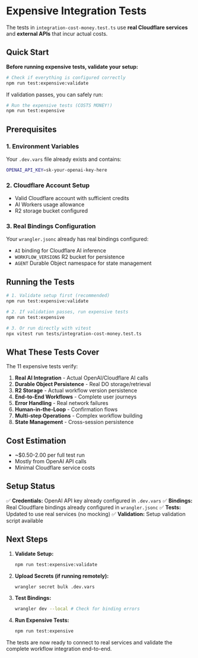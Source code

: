# Expensive Integration Tests

The tests in `integration-cost-money.test.ts` use **real Cloudflare services** and **external APIs** that incur actual costs.

## Quick Start

**Before running expensive tests, validate your setup:**

```bash
# Check if everything is configured correctly
npm run test:expensive:validate
```

If validation passes, you can safely run:

```bash
# Run the expensive tests (COSTS MONEY!)
npm run test:expensive
```

## Prerequisites

### 1. Environment Variables
Your `.dev.vars` file already exists and contains:
```bash
OPENAI_API_KEY=sk-your-openai-key-here
```

### 2. Cloudflare Account Setup
- Valid Cloudflare account with sufficient credits
- AI Workers usage allowance 
- R2 storage bucket configured

### 3. Real Bindings Configuration
Your `wrangler.jsonc` already has real bindings configured:
- `AI` binding for Cloudflare AI inference
- `WORKFLOW_VERSIONS` R2 bucket for persistence
- `AGENT` Durable Object namespace for state management

## Running the Tests

```bash
# 1. Validate setup first (recommended)
npm run test:expensive:validate

# 2. If validation passes, run expensive tests
npm run test:expensive

# 3. Or run directly with vitest
npx vitest run tests/integration-cost-money.test.ts
```

## What These Tests Cover

The 11 expensive tests verify:
1. **Real AI Integration** - Actual OpenAI/Cloudflare AI calls
2. **Durable Object Persistence** - Real DO storage/retrieval
3. **R2 Storage** - Actual workflow version persistence
4. **End-to-End Workflows** - Complete user journeys
5. **Error Handling** - Real network failures
6. **Human-in-the-Loop** - Confirmation flows
7. **Multi-step Operations** - Complex workflow building
8. **State Management** - Cross-session persistence

## Cost Estimation

- ~$0.50-2.00 per full test run
- Mostly from OpenAI API calls
- Minimal Cloudflare service costs

## Setup Status

✅ **Credentials:** OpenAI API key already configured in `.dev.vars`
✅ **Bindings:** Real Cloudflare bindings already configured in `wrangler.jsonc`
✅ **Tests:** Updated to use real services (no mocking)
✅ **Validation:** Setup validation script available

## Next Steps

1. **Validate Setup:**
   ```bash
   npm run test:expensive:validate
   ```

2. **Upload Secrets (if running remotely):**
   ```bash
   wrangler secret bulk .dev.vars
   ```

3. **Test Bindings:**
   ```bash
   wrangler dev --local # Check for binding errors
   ```

4. **Run Expensive Tests:**
   ```bash
   npm run test:expensive
   ```

The tests are now ready to connect to real services and validate the complete workflow integration end-to-end.